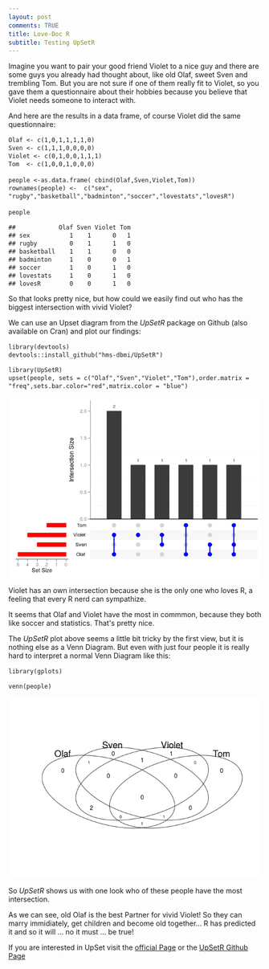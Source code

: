 ```yaml
---
layout: post
comments: TRUE
title: Love-Doc R
subtitle: Testing UpSetR
---
```


Imagine you want to pair your good friend Violet to a nice guy and there are some guys you already had thought about, like old Olaf, sweet Sven and trembling Tom.
But you are not sure if one of them really fit to Violet, so you gave them a questionnaire about their hobbies because you believe that Violet needs someone to interact with.

And here are the results in a data frame, of course Violet did the same questionnaire:

~~~
Olaf <- c(1,0,1,1,1,1,0)
Sven <- c(1,1,1,0,0,0,0)
Violet <- c(0,1,0,0,1,1,1)
Tom  <- c(1,0,0,1,0,0,0)

people <-as.data.frame( cbind(Olaf,Sven,Violet,Tom))
rownames(people) <-  c("sex", "rugby","basketball","badminton","soccer","lovestats","lovesR")

people
~~~

~~~
##            Olaf Sven Violet Tom
## sex           1    1      0   1
## rugby         0    1      1   0
## basketball    1    1      0   0
## badminton     1    0      0   1
## soccer        1    0      1   0
## lovestats     1    0      1   0
## lovesR        0    0      1   0
~~~

So that looks pretty nice, but how could we easily find out who has the biggest intersection with vivid Violet?

We can use an Upset diagram from the _UpSetR_ package on Github (also available on Cran) and plot our findings:


~~~
library(devtools)
devtools::install_github("hms-dbmi/UpSetR")
~~~


~~~
library(UpSetR)
upset(people, sets = c("Olaf","Sven","Violet","Tom"),order.matrix = "freq",sets.bar.color="red",matrix.color = "blue")
~~~


![](https://raw.githubusercontent.com/MattiMeyer/MattiMeyer.github.io/master/_posts/images/upsetr/unnamed-chunk-2-1.png) 

Violet has an own intersection because she is the only one who loves R, a feeling that every R nerd can sympathize.

It seems that Olaf and Violet have the most in commmon, because they both like soccer and statistics. That's pretty nice. 

The _UpSetR_ plot above seems a little bit tricky by the first view, but it is nothing else as a Venn Diagram. But even with just four people it is really hard to interpret a normal Venn Diagram like this:


~~~
library(gplots)
~~~



~~~
venn(people)
~~~

![](https://raw.githubusercontent.com/MattiMeyer/MattiMeyer.github.io/master/_posts/images/upsetr/unnamed-chunk-3-1.png) 

So _UpSetR_ shows us with one look who of these people have the most intersection.


As we can see, old Olaf is the best Partner for vivid Violet! So they can marry immidiately, get children and become old together...
R has predicted it and so it will ... no it must ... be true!


If you are interested in UpSet visit the [official Page](https://vcg.github.io/upset/about/#) or the [UpSetR Github Page](https://github.com/hms-dbmi/UpSetR)
